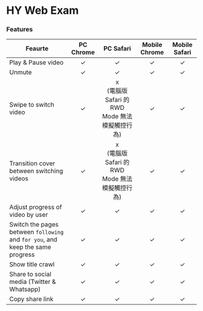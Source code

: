 # HY Web Exam

### Features

| Feaurte                                                                        | PC Chrome |                     PC Safari                     | Mobile Chrome | Mobile Safari |
| ------------------------------------------------------------------------------ | :-------: | :-----------------------------------------------: | :-----------: | :-----------: |
| Play & Pause video                                                             |     ✓     |                         ✓                         |       ✓       |       ✓       |
| Unmute                                                                         |     ✓     |                         ✓                         |       ✓       |       ✓       |
| Swipe to switch video                                                          |     ✓     | x<br>(電腦版 Safari 的 RWD Mode 無法模擬觸控行為) |       ✓       |       ✓       |
| Transition cover between switching videos                                      |     ✓     | x<br>(電腦版 Safari 的 RWD Mode 無法模擬觸控行為) |       ✓       |       ✓       |
| Adjust progress of video by user                                               |     ✓     |                         ✓                         |       ✓       |       ✓       |
| Switch the pages between `following` and `for you`, and keep the same progress |     ✓     |                         ✓                         |       ✓       |       ✓       |
| Show title crawl                                                               |     ✓     |                         ✓                         |       ✓       |       ✓       |
| Share to social media (Twitter & Whatsapp)                                     |     ✓     |                         ✓                         |       ✓       |       ✓       |
| Copy share link                                                                |     ✓     |                         ✓                         |       ✓       |       ✓       |
